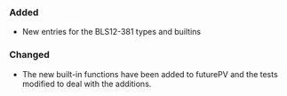 ### Added

  - New entries for the BLS12-381 types and builtins

### Changed

  - The new built-in functions have been added to futurePV
    and the tests modified to deal with the additions.

